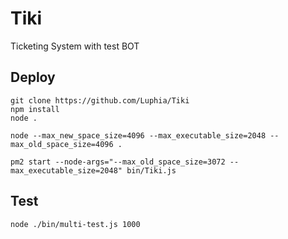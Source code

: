 # Tiki
Ticketing System with test BOT

## Deploy
```shell
git clone https://github.com/Luphia/Tiki
npm install
node .
```
```shell
node --max_new_space_size=4096 --max_executable_size=2048 --max_old_space_size=4096 .
```
```shell
pm2 start --node-args="--max_old_space_size=3072 --max_executable_size=2048" bin/Tiki.js
```

## Test
```shell
node ./bin/multi-test.js 1000
```
